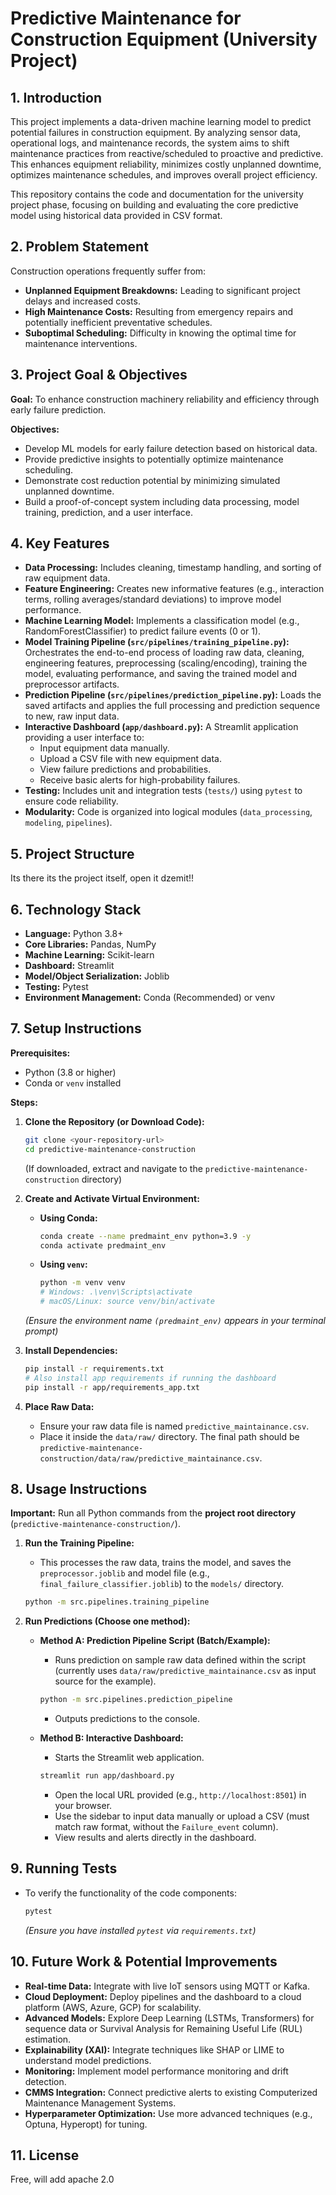 # Predictive Maintenance for Construction Equipment (University Project)

## 1. Introduction

This project implements a data-driven machine learning model to predict potential failures in construction equipment. By analyzing sensor data, operational logs, and maintenance records, the system aims to shift maintenance practices from reactive/scheduled to proactive and predictive. This enhances equipment reliability, minimizes costly unplanned downtime, optimizes maintenance schedules, and improves overall project efficiency.

This repository contains the code and documentation for the university project phase, focusing on building and evaluating the core predictive model using historical data provided in CSV format.

## 2. Problem Statement

Construction operations frequently suffer from:
*   **Unplanned Equipment Breakdowns:** Leading to significant project delays and increased costs.
*   **High Maintenance Costs:** Resulting from emergency repairs and potentially inefficient preventative schedules.
*   **Suboptimal Scheduling:** Difficulty in knowing the optimal time for maintenance interventions.

## 3. Project Goal & Objectives

**Goal:** To enhance construction machinery reliability and efficiency through early failure prediction.

**Objectives:**
*   Develop ML models for early failure detection based on historical data.
*   Provide predictive insights to potentially optimize maintenance scheduling.
*   Demonstrate cost reduction potential by minimizing simulated unplanned downtime.
*   Build a proof-of-concept system including data processing, model training, prediction, and a user interface.

## 4. Key Features

*   **Data Processing:** Includes cleaning, timestamp handling, and sorting of raw equipment data.
*   **Feature Engineering:** Creates new informative features (e.g., interaction terms, rolling averages/standard deviations) to improve model performance.
*   **Machine Learning Model:** Implements a classification model (e.g., RandomForestClassifier) to predict failure events (0 or 1).
*   **Model Training Pipeline (`src/pipelines/training_pipeline.py`):** Orchestrates the end-to-end process of loading raw data, cleaning, engineering features, preprocessing (scaling/encoding), training the model, evaluating performance, and saving the trained model and preprocessor artifacts.
*   **Prediction Pipeline (`src/pipelines/prediction_pipeline.py`):** Loads the saved artifacts and applies the full processing and prediction sequence to new, raw input data.
*   **Interactive Dashboard (`app/dashboard.py`):** A Streamlit application providing a user interface to:
    *   Input equipment data manually.
    *   Upload a CSV file with new equipment data.
    *   View failure predictions and probabilities.
    *   Receive basic alerts for high-probability failures.
*   **Testing:** Includes unit and integration tests (`tests/`) using `pytest` to ensure code reliability.
*   **Modularity:** Code is organized into logical modules (`data_processing`, `modeling`, `pipelines`).

## 5. Project Structure

Its there its the project itself, open it dzemit!!


## 6. Technology Stack

*   **Language:** Python 3.8+
*   **Core Libraries:** Pandas, NumPy
*   **Machine Learning:** Scikit-learn
*   **Dashboard:** Streamlit
*   **Model/Object Serialization:** Joblib
*   **Testing:** Pytest
*   **Environment Management:** Conda (Recommended) or venv

## 7. Setup Instructions

**Prerequisites:**
*   Python (3.8 or higher)
*   Conda or `venv` installed

**Steps:**

1.  **Clone the Repository (or Download Code):**
    ```bash
    git clone <your-repository-url>
    cd predictive-maintenance-construction
    ```
    (If downloaded, extract and navigate to the `predictive-maintenance-construction` directory)

2.  **Create and Activate Virtual Environment:**
    *   **Using Conda:**
        ```bash
        conda create --name predmaint_env python=3.9 -y
        conda activate predmaint_env
        ```
    *   **Using `venv`:**
        ```bash
        python -m venv venv
        # Windows: .\venv\Scripts\activate
        # macOS/Linux: source venv/bin/activate
        ```
    *(Ensure the environment name `(predmaint_env)` appears in your terminal prompt)*

3.  **Install Dependencies:**
    ```bash
    pip install -r requirements.txt
    # Also install app requirements if running the dashboard
    pip install -r app/requirements_app.txt
    ```

4.  **Place Raw Data:**
    *   Ensure your raw data file is named `predictive_maintainance.csv`.
    *   Place it inside the `data/raw/` directory. The final path should be `predictive-maintenance-construction/data/raw/predictive_maintainance.csv`.

## 8. Usage Instructions

**Important:** Run all Python commands from the **project root directory** (`predictive-maintenance-construction/`).

1.  **Run the Training Pipeline:**
    *   This processes the raw data, trains the model, and saves the `preprocessor.joblib` and model file (e.g., `final_failure_classifier.joblib`) to the `models/` directory.
    ```bash
    python -m src.pipelines.training_pipeline
    ```

2.  **Run Predictions (Choose one method):**

    *   **Method A: Prediction Pipeline Script (Batch/Example):**
        *   Runs prediction on sample raw data defined within the script (currently uses `data/raw/predictive_maintainance.csv` as input source for the example).
        ```bash
        python -m src.pipelines.prediction_pipeline
        ```
        *   Outputs predictions to the console.

    *   **Method B: Interactive Dashboard:**
        *   Starts the Streamlit web application.
        ```bash
        streamlit run app/dashboard.py
        ```
        *   Open the local URL provided (e.g., `http://localhost:8501`) in your browser.
        *   Use the sidebar to input data manually or upload a CSV (must match raw format, without the `Failure_event` column).
        *   View results and alerts directly in the dashboard.

## 9. Running Tests

*   To verify the functionality of the code components:
    ```bash
    pytest
    ```
    *(Ensure you have installed `pytest` via `requirements.txt`)*

## 10. Future Work & Potential Improvements

*   **Real-time Data:** Integrate with live IoT sensors using MQTT or Kafka.
*   **Cloud Deployment:** Deploy pipelines and the dashboard to a cloud platform (AWS, Azure, GCP) for scalability.
*   **Advanced Models:** Explore Deep Learning (LSTMs, Transformers) for sequence data or Survival Analysis for Remaining Useful Life (RUL) estimation.
*   **Explainability (XAI):** Integrate techniques like SHAP or LIME to understand model predictions.
*   **Monitoring:** Implement model performance monitoring and drift detection.
*   **CMMS Integration:** Connect predictive alerts to existing Computerized Maintenance Management Systems.
*   **Hyperparameter Optimization:** Use more advanced techniques (e.g., Optuna, Hyperopt) for tuning.

## 11. License

Free, will add apache 2.0 

